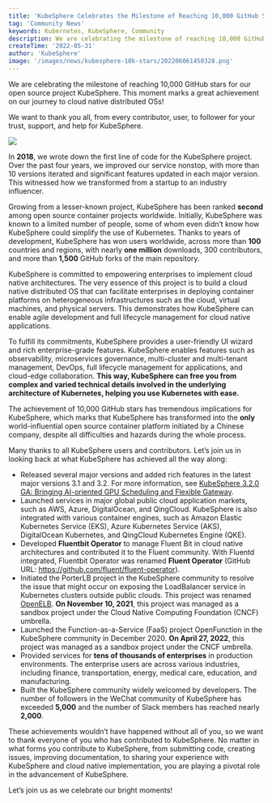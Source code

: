 ```yaml
---
title: 'KubeSphere Celebrates the Milestone of Reaching 10,000 GitHub Stars'  
tag: 'Community News'  
keywords: Kubernetes, KubeSphere, Community 
description: We are celebrating the milestone of reaching 10,000 GitHub stars for our open source project KubeSphere.  
createTime: '2022-05-31'  
author: 'KubeSphere'  
image: '/images/news/kubesphere-10k-stars/202206061450328.png'
---
```


We are celebrating the milestone of reaching 10,000 GitHub stars for our open source project KubeSphere. This moment marks a great achievement on our journey to cloud native distributed OSs!

We want to thank you all, from every contributor, user, to follower for your trust, support, and help for KubeSphere.

![](/images/news/kubesphere-10k-stars/kubesphere-10k-stars.png)

In **2018**, we wrote down the first line of code for the KubeSphere project. Over the past four years, we improved our service nonstop, with more than 10 versions iterated and significant features updated in each major version. This witnessed how we transformed from a startup to an industry influencer.

Growing from a lesser-known project, KubeSphere has been ranked **second** among open source container projects worldwide. Initially, KubeSphere was known to a limited number of people, some of whom even didn’t know how KubeSphere could simplify the use of Kubernetes. Thanks to years of development, KubeSphere has won users worldwide, across more than **100** countries and regions, with nearly **one million** downloads, 300 contributors, and more than **1,500** GitHub forks of the main repository.

KubeSphere is committed to empowering enterprises to implement cloud native architectures. The very essence of this project is to build a cloud native distributed OS that can facilitate enterprises in deploying container platforms on heterogeneous infrastructures such as the cloud, virtual machines, and physical servers. This demonstrates how KubeSphere can enable agile development and full lifecycle management for cloud native applications. 

To fulfill its commitments, KubeSphere provides a user-friendly UI wizard and rich enterprise-grade features. KubeSphere enables features such as observability, microservices governance, multi-cluster and multi-tenant management, DevOps, full lifecycle management for applications, and cloud-edge collaboration. **This way, KubeSphere can free you from complex and varied technical details involved in the underlying architecture of Kubernetes, helping you use Kubernetes with ease.**

The achievement of 10,000 GitHub stars has tremendous implications for KubeSphere, which marks that KubeSphere has transformed into the **only** world-influential open source container platform initiated by a Chinese company, despite all difficulties and hazards during the whole process.

Many thanks to all KubeSphere users and contributors. Let’s join us in looking back at what KubeSphere has achieved all the way along:

+ Released several major versions and added rich features in the latest major versions 3.1 and 3.2. For more information, see [KubeSphere 3.2.0 GA: Bringing AI-oriented GPU Scheduling and Flexible Gateway](https://kubesphere.io/news/kubesphere-3.2.0-ga-announcement/).
+ Launched services in major global public cloud application markets, such as AWS, Azure, DigitalOcean, and QingCloud. KubeSphere is also integrated with various container engines, such as Amazon Elastic Kubernetes Service (EKS), Azure Kubernetes Service (AKS), DigitalOcean Kubernetes, and QingCloud Kubernetes Engine (QKE).
+ Developed **Fluentbit Operator** to manage Fluent Bit in cloud native architectures and contributed it to the Fluent community. With Fluentd integrated, Fluentbit Operator was renamed **Fluent Operator** (GitHub URL: https://github.com/fluent/fluent-operator).
+ Initiated the PorterLB project in the KubeSphere community to resolve the issue that might occur on exposing the LoadBalancer service in Kubernetes clusters outside public clouds. This project was renamed [OpenELB](https://github.com/kubesphere/openelb/). **On November 10, 2021**, this project was managed as a sandbox project under the Cloud Native Computing Foundation (CNCF) umbrella.
+ Launched the Function-as-a-Service (FaaS) project OpenFunction in the KubeSphere community in December 2020. **On April 27, 2022**, this project was managed as a sandbox project under the CNCF umbrella.
+ Provided services for **tens of thousands of enterprises** in production environments. The enterprise users are across various industries, including finance, transportation, energy, medical care, education, and manufacturing.
+ Built the KubeSphere community widely welcomed by developers. The number of followers in the WeChat community of KubeSphere has exceeded **5,000** and the number of Slack members has reached nearly **2,000**. 

These achievements wouldn’t have happened without all of you, so we want to thank everyone of you who has contributed to KubeSphere. No matter in what forms you contribute to KubeSphere, from submitting code, creating issues, improving documentation, to sharing your experience with KubeSphere and cloud native implementation, you are playing a pivotal role in the advancement of KubeSphere. 

Let’s join us as we celebrate our bright moments!